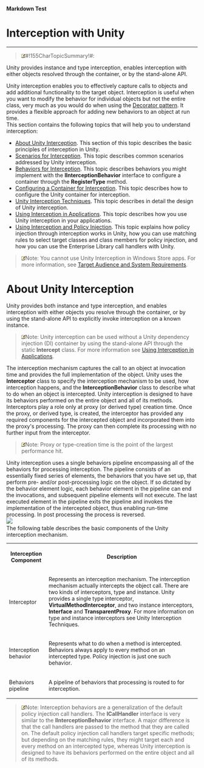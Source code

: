 ﻿---
Source File Name: 75-Interception.docx
AssetID: 8354c203-e77a-4873-80c9-b9041b468795
Title: Interception with Unity
Order In ToC: 2
Output Filename: 2_Interception with Unity.markdown
---

#### Markdown Test ####
# Interception with Unity #
----------


> ![](images/note.gif)#!155CharTopicSummary!#:
> 
Unity provides instance and type interception, enables interception with either objects resolved through the container, or by the stand-alone API.

Unity interception enables you to effectively capture calls to objects and add additional functionality to the target object. Interception is useful when you want to modify the behavior for individual objects but not the entire class, very much as you would do when using the [Decorator pattern](http://en.wikipedia.org/wiki/Decorator_pattern). It provides a flexible approach for adding new behaviors to an object at run time.   
This section contains the following topics that will help you to understand interception:  
+ <a href="#interception_about_unity" xmlns:dt="uuid:C2F41010-65B3-11d1-A29F-00AA00C14882" xmlns:xlink="http://www.w3.org/1999/xlink" xmlns:MSHelp="http://msdn.microsoft.com/mshelp">About Unity Interception</a>. This section of this topic describes the basic principles of interception in Unity.
+ [Scenarios for Interception](test-markdown_ed7289ac-2407-409a-8a4d-04bc2a0c763a.html). This topic describes common scenarios addressed by Unity interception.
+ [Behaviors for Interception](test-markdown_73690eea-cce2-48aa-a143-d6fcd80e1654.html). This topic describes behaviors you might implement with the **IInterceptionBehavior** interface to configure a container through the **RegisterType** method.
+ [Configuring a Container for Interception](test-markdown_6a974ef0-4f5e-407f-b196-b126a08f9205.html). This topic describes how to configure the Unity container for interception.
+ [Unity Interception Techniques](test-markdown_9765b670-328a-488c-a219-d114381b7c75.html). This topic describes in detail the design of Unity interception.
+ [Using Interception in Applications](test-markdown_67c6df4d-4c1b-4020-82c8-f2cf87defbc2.html). This topic describes how you use Unity interception in your applications.
+ [Using Interception and Policy Injection](test-markdown_7a2c7fa6-28c2-479e-8df9-b4651824eb94.html). This topic explains how policy injection through interception works in Unity, how you can use matching rules to select target classes and class members for policy injection, and how you can use the Enterprise Library call handlers with Unity.

> ![](images/note.gif)Note:
> You cannot use Unity Interception in Windows Store apps. For more information, see [Target Audience and System Requirements](test-markdown_c678b828-6309-41e9-bc24-04c290d448bb.html).


# About Unity Interception #
<a name="interception_about_unity" href="#" xmlns:xlink="http://www.w3.org/1999/xlink"><span /></a>Unity provides both instance and type interception, and enables interception with either objects you resolve through the container, or by using the stand-alone API to explicitly invoke interception on a known instance.  


> ![](images/note.gif)Note:
> Unity interception can be used without a Unity dependency injection (DI) container by using the stand-alone API through the static **Intercept** class. For more information see [Using Interception in Applications](test-markdown_67c6df4d-4c1b-4020-82c8-f2cf87defbc2.html).


The interception mechanism captures the call to an object at invocation time and provides the full implementation of the object. Unity uses the **Interceptor** class to specify the interception mechanism to be used, how interception happens, and the **InterceptionBehavior** class to describe what to do when an object is intercepted. Unity interception is designed to have its behaviors performed on the entire object and all of its methods. Interceptors play a role only at proxy (or derived type) creation time. Once the proxy, or derived type, is created, the interceptor has provided any required components for the intercepted object and incorporated them into the proxy's processing. The proxy can then complete its processing with no further input from the interceptor.  


> ![](images/note.gif)Note:
> Proxy or type-creation time is the point of the largest performance hit.


Unity interception uses a single behaviors pipeline encompassing all of the behaviors for processing interception. The pipeline consists of an essentially fixed series of elements, the behaviors that you have set up, that perform pre- and/or post-processing logic on the object. If so dictated by the behavior element logic, each behavior element in the pipeline can end the invocations, and subsequent pipeline elements will not execute. The last executed element in the pipeline exits the pipeline and invokes the implementation of the intercepted object, thus enabling run-time processing. In post processing the process is reversed.  
![](/images/images\68DE2665B2D4503428107A4DD26F42E3.png)  
The following table describes the basic components of the Unity interception mechanism.  
<table xmlns:xlink="http://www.w3.org/1999/xlink"><tr><th><p>Interception Component</p></th><th><p>Description</p></th></tr><tr><td><p>Interceptor</p></td><td><p>Represents an interception mechanism. The interception mechanism actually intercepts the object call. There are two kinds of interceptors, type and instance. Unity provides a single type interceptor, <b>VirtualMethodInterceptor</b>, and two instance interceptors, <b>Interface</b> and <b>TransparentProxy</b>. For more information on type and instance interceptors see <hlink xlink:type="simple" xlink:show="new" xlink:actuate="onRequest" xlink:href="9765b670-328a-488c-a219-d114381b7c75.html">Unity Interception Techniques</hlink>.</p></td></tr><tr><td><p>Interception behavior</p></td><td><p>Represents what to do when a method is intercepted. Behaviors always apply to every method on an intercepted type. Policy injection is just one such behavior.</p></td></tr><tr><td><p>Behaviors pipeline</p></td><td><p>A pipeline of behaviors that processing is routed to for interception.</p></td></tr></table>

> ![](images/note.gif)Note:
> Interception behaviors are a generalization of the default policy injection call handlers. The **ICallHandler** interface is very similar to the **IInterceptionBehavior** interface. A major difference is that the call handlers are passed to the method that they are called on.
The default policy injection call handlers target specific methods; but depending on the matching rules, they might target each and every method on an intercepted type, whereas Unity interception is designed to have its behaviors performed on the entire object and all of its methods. 





